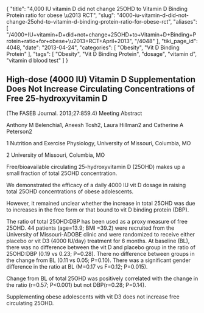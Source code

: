 {
    "title": "4,000 IU vitamin D did not change 25OHD to Vitamin D Binding Protein ratio for obese \u2013 RCT",
    "slug": "4000-iu-vitamin-d-did-not-change-25ohd-to-vitamin-d-binding-protein-ratio-for-obese-rct",
    "aliases": [
        "/4000+IU+vitamin+D+did+not+change+25OHD+to+Vitamin+D+Binding+Protein+ratio+for+obese+\u2013+RCT+April+2013",
        "/4048"
    ],
    "tiki_page_id": 4048,
    "date": "2013-04-24",
    "categories": [
        "Obesity",
        "Vit D Binding Protein"
    ],
    "tags": [
        "Obesity",
        "Vit D Binding Protein",
        "dosage",
        "vitamin d",
        "vitamin d blood test"
    ]
}


## High-dose (4000 IU) Vitamin D Supplementation Does Not Increase Circulating Concentrations of Free 25-hydroxyvitamin D

(The FASEB Journal. 2013;27:859.4) Meeting Abstract

Anthony M Belenchia1, Aneesh Tosh2, Laura Hillman2 and Catherine A Peterson2

1 Nutrition and Exercise Physiology, University of Missouri, Columbia, MO

2 University of Missouri, Columbia, MO

Free/bioavailable circulating 25-hydroxyvitamin D (25OHD) makes up a small fraction of total 25OHD concentration. 

We demonstrated the efficacy of a daily 4000 IU vit D dosage in raising total 25OHD concentrations of obese adolescents. 

However, it remained unclear whether the increase in total 25OHD was due to increases in the free form or that bound to vit D binding protein (DBP). 

The ratio of total 25OHD:DBP has been used as a proxy measure of free 25OHD. 44 patients (age=13.9; BMI =39.2) were recruited from the University of Missouri-ADOBE clinic and were randomized to receive either placebo or vit D3 (4000 IU/day) treatment for 6 months. At baseline (BL), there was no difference between the vit D and placebo group in the ratio of 25OHD:DBP (0.19 vs 0.23; P=0.28). There no difference between groups in the change from BL (0.11 vs 0.05; P=0.10). There was a significant gender difference in the ratio at BL (M=0.17 vs F=0.12; P=0.015). 

Change from BL of total 25OHD was positively correlated with the change in the ratio (r=0.57; P<0.001) but not DBP(r=0.28; P=0.14). 

Supplementing obese adolescents with vit D3 does not increase free circulating 25OHD.